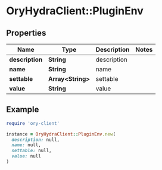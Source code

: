 # OryHydraClient::PluginEnv

## Properties

| Name | Type | Description | Notes |
| ---- | ---- | ----------- | ----- |
| **description** | **String** | description |  |
| **name** | **String** | name |  |
| **settable** | **Array&lt;String&gt;** | settable |  |
| **value** | **String** | value |  |

## Example

```ruby
require 'ory-client'

instance = OryHydraClient::PluginEnv.new(
  description: null,
  name: null,
  settable: null,
  value: null
)
```

